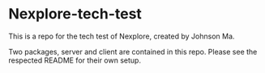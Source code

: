 # Nexplore-tech-test

This is a repo for the tech test of Nexplore, created by Johnson Ma.

Two packages, server and client are contained in this repo. Please see the respected README for their own setup.
